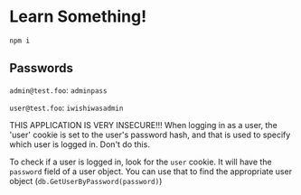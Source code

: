 # Learn Something!
`npm i`

## Passwords
`admin@test.foo`: `adminpass`

`user@test.foo`: `iwishiwasadmin`

THIS APPLICATION IS VERY INSECURE!!! When logging in as a user, the 'user' cookie is set to the user's password hash, and that is used to specify which user is logged in. Don't do this.

To check if a user is logged in, look for the `user` cookie. It will have the `password` field of a user object. You can use that to find the appropriate user object (`db.GetUserByPassword(password)`)
